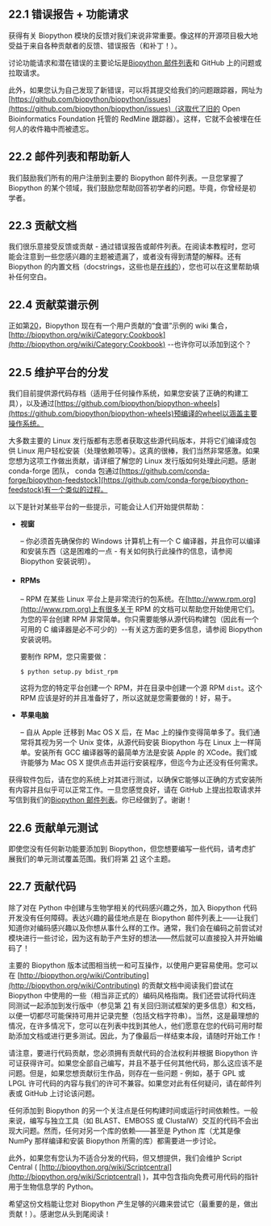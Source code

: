 ## 22.1 错误报告 + 功能请求

获得有关 Biopython 模块的反馈对我们来说非常重要。像这样的开源项目极大地受益于来自各种贡献者的反馈、错误报告（和补丁！）。

讨论功能请求和潜在错误的主要论坛是[Biopython 邮件列表](http://biopython.org/wiki/Mailing_lists)和 GitHub 上的问题或拉取请求。

此外，如果您认为自己发现了新错误，可以将其提交给我们的问题跟踪器，网址为[https://github.com/biopython/biopython/issues](https://github.com/biopython/biopython/issues)（这取代了旧的 Open Bioinformatics Foundation 托管的 RedMine 跟踪器）。这样，它就不会被埋在任何人的收件箱中而被遗忘。

## 22.2 邮件列表和帮助新人

我们鼓励我们所有的用户注册到主要的 Biopython 邮件列表。一旦您掌握了 Biopython 的某个领域，我们鼓励您帮助回答初学者的问题。毕竟，你曾经是初学者。

## 22.3 贡献文档

我们很乐意接受反馈或贡献 - 通过错误报告或邮件列表。在阅读本教程时，您可能会注意到一些您感兴趣的主题被遗漏了，或者没有得到清楚的解释。还有 Biopython 的内置文档（docstrings，这些也是[在线的](http://biopython.org/DIST/docs/api)），您也可以在这里帮助填补任何空白。

## 22.4 贡献菜谱示例

正如第[20](http://biopython.org/DIST/docs/tutorial/Tutorial.html#chapter%3Acookbook)，Biopython 现在有一个用户贡献的“食谱”示例的 wiki 集合，[http://biopython.org/wiki/Category:Cookbook](http://biopython.org/wiki/Category:Cookbook) --也许你可以添加到这个？

## 22.5 维护平台的分发

我们目前提供源代码存档（适用于任何操作系统，如果您安装了正确的构建工具），以及通过[https://github.com/biopython/biopython-wheels](https://github.com/biopython/biopython-wheels)预编译的wheel以涵盖主要操作系统。

大多数主要的 Linux 发行版都有志愿者获取这些源代码版本，并将它们编译成包供 Linux 用户轻松安装（处理依赖项等）。这真的很棒，我们当然非常感激。如果您想为这项工作做出贡献，请详细了解您的 Linux 发行版如何处理此问题。感谢 conda-forge 团队， conda 包通过[https://github.com/conda-forge/biopython-feedstock](https://github.com/conda-forge/biopython-feedstock)有一个类似的过程。

以下是针对某些平台的一些提示，可能会让人们开始提供帮助：

- **视窗**

  – 你必须首先确保你的 Windows 计算机上有一个 C 编译器，并且你可以编译和安装东西（这是困难的一点 - 有关如何执行此操作的信息，请参阅 Biopython 安装说明）。

- #### RPMs

  – RPM 在某些 Linux 平台上是非常流行的包系统。在[http://www.rpm.org](http://www.rpm.org)上有很多关于 RPM 的文档可以帮助您开始使用它们。为您的平台创建 RPM 非常简单。你只需要能够从源代码构建包（因此有一个可用的 C 编译器是必不可少的）--有关这方面的更多信息，请参阅 Biopython 安装说明。

  要制作 RPM，您只需要做：

  ````shell
  $ python setup.py bdist_rpm
  ````

  这将为您的特定平台创建一个 RPM，并在目录中创建一个源 RPM `dist`。这个 RPM 应该是好的并且准备好了，所以这就是您需要做的！好，易于。

- **苹果电脑**

  – 自从 Apple 迁移到 Mac OS X 后，在 Mac 上的操作变得简单多了。我们通常将其视为另一个 Unix 变体，从源代码安装 Biopython 与在 Linux 上一样简单。安装所有 GCC 编译器等的最简单方法是安装 Apple 的 XCode。我们或许能够为 Mac OS X 提供点击并运行安装程序，但迄今为止还没有任何需求。

获得软件包后，请在您的系统上对其进行测试，以确保它能够以正确的方式安装所有内容并且似乎可以正常工作。一旦您感觉良好，请在 GitHub 上提出拉取请求并写信到我们的[Biopython 邮件列表](http://biopython.org/wiki/Mailing_lists)。你已经做到了。谢谢！

## 22.6 贡献单元测试

即使您没有任何新功能要添加到 Biopython，但您想要编写一些代码，请考虑扩展我们的单元测试覆盖范围。我们将第 [21](http://biopython.org/DIST/docs/tutorial/Tutorial.html#chapter%3Atesting) 这个主题。

## 22.7 贡献代码

除了对在 Python 中创建与生物学相关的代码感兴趣之外，加入 Biopython 代码开发没有任何障碍。表达兴趣的最佳地点是在 Biopython 邮件列表上——让我们知道你对编码感兴趣以及你想从事什么样的工作。通常，我们会在编码之前尝试对模块进行一些讨论，因为这有助于产生好的想法——然后就可以直接投入并开始编码了！

主要的 Biopython 版本试图相当统一和可互操作，以使用户更容易使用。您可以在 [http://biopython.org/wiki/Contributing](http://biopython.org/wiki/Contributing) 的贡献文档中阅读我们尝试在 Biopython 中使用的一些（相当非正式的）编码风格指南。我们还尝试将代码连同测试一起添加到发行版中（参见第 [21](http://biopython.org/DIST/docs/tutorial/Tutorial.html#chapter%3Atesting) 有关回归测试框架的更多信息）和文档，以便一切都尽可能保持可用并记录完整（包括文档字符串）。当然，这是最理想的情况，在许多情况下，您可以在列表中找到其他人，他们愿意在您的代码可用时帮助添加文档或进行更多测试。因此，为了像最后一样结束本段，请随时开始工作！

请注意，要进行代码贡献，您必须拥有贡献代码的合法权利并根据 Biopython 许可证获得许可。如果您全部自己编写，并且不基于任何其他代码，那么这应该不是问题。但是，如果您想贡献衍生作品，则存在一些问题 - 例如，基于 GPL 或 LPGL 许可代码的内容与我们的许可不兼容。如果您对此有任何疑问，请在邮件列表或 GitHub 上讨论该问题。

任何添加到 Biopython 的另一个关注点是任何构建时间或运行时间依赖性。一般来说，编写与独立工具（如 BLAST、EMBOSS 或 ClustalW）交互的代码不会出现大问题。然而，任何对另一个库的依赖——甚至是 Python 库（尤其是像 NumPy 那样编译和安装 Biopython 所需的库）都需要进一步讨论。

此外，如果您有您认为不适合分发的代码，但又想提供，我们会维护 Script Central ( [http://biopython.org/wiki/Scriptcentral](http://biopython.org/wiki/Scriptcentral) )，其中包含指向免费可用代码的指针用于生物信息学的 Python。

希望这份文档能让您对 Biopython 产生足够的兴趣来尝试它（最重要的是，做出贡献！）。感谢您从头到尾阅读！